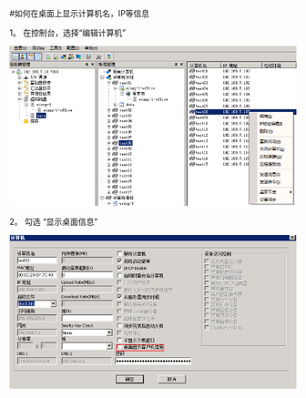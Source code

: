 #如何在桌面上显示计算机名，IP等信息

1。 在控制台，选择“编辑计算机”





![](/assets/108-1.png)

2。 勾选 “显示桌面信息”

![](/assets/117-1.png)
